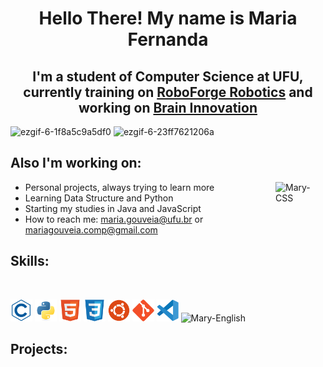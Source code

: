 
<h1 align="center">Hello There! My name is Maria Fernanda</h1>

<h2 align="center">I'm a student of Computer Science at UFU, currently training on <a href="https://roboforgeufu.github.io/">RoboForge Robotics</a> 
and working on <a href="https://inovacaobrain.com.br/">Brain Innovation</a></h2>

![ezgif-6-1f8a5c9a5df0](https://user-images.githubusercontent.com/57708477/138342949-17130cae-1df3-47e2-8e65-7c318ce2d0c8.gif)
![ezgif-6-23ff7621206a](https://user-images.githubusercontent.com/57708477/138342935-12d92c3a-7cf2-4ecc-91fa-2a627e7c2d18.gif)

## Also I'm working on:
<img align="right" alt="Mary-CSS" height="90" width="80" src="https://user-images.githubusercontent.com/57708477/130838973-baf70203-a938-49f7-88ba-93893839e216.png">

- Personal projects, always trying to learn more
- Learning Data Structure and Python
- Starting my studies in Java and JavaScript
- How to reach me: maria.gouveia@ufu.br or mariagouveia.comp@gmail.com

  
 ## Skills:

 
 <div style="display: inline_block"><br> 
 <p align = "left">
  <img alt="Mary-C" height="35" width="35" src="https://github.com/devicons/devicon/blob/master/icons/c/c-line.svg">  
  <img alt="Mary-Python" height="35" width="35" src="https://github.com/devicons/devicon/blob/master/icons/python/python-original.svg">
  <img alt="Mary-HTML" height="35" width="35" src="https://github.com/devicons/devicon/blob/master/icons/html5/html5-original.svg">
  <img alt="Mary-CSS" height="35" width="35" src="https://github.com/devicons/devicon/blob/master/icons/css3/css3-original.svg">
  
  <img alt="Mary-Ubuntu" height="35" width="35" src="https://github.com/devicons/devicon/blob/master/icons/ubuntu/ubuntu-plain.svg">
  <img alt="Mary-Git" height="35" width="35" src="https://github.com/devicons/devicon/blob/master/icons/git/git-original.svg">
  <img alt="Mary-Vscode" height="35" width="35" src="https://github.com/devicons/devicon/blob/master/icons/vscode/vscode-original.svg">
  
  <img  alt="Mary-English" height="35" width="35" src="https://user-images.githubusercontent.com/57708477/130839211-2107f09f-56b6-4e56-9d41-5533930befed.png">
  </p>

## Projects:

</div>

